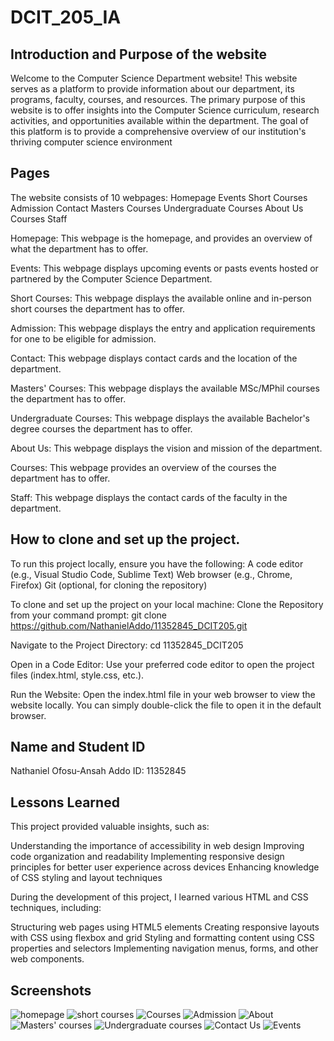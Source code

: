 # DCIT_205_IA
## Introduction and Purpose of the website
Welcome to the Computer Science Department website! This website serves as a platform to provide information about our department, its programs, faculty, courses, and resources. The primary purpose of this website is to offer insights into the Computer Science curriculum, research activities, and opportunities available within the department.
The goal of this platform is to provide a comprehensive overview of our institution's thriving computer science environment

## Pages
The website consists of 10 webpages:
Homepage
Events
Short Courses
Admission
Contact
Masters Courses
Undergraduate Courses
About Us
Courses
Staff

Homepage: This webpage is the homepage, and provides an overview of what the department has to offer.

Events: This webpage displays upcoming events or pasts events hosted or partnered by the Computer Science Department.

Short Courses: This webpage displays the available online and in-person short courses the department has to offer.

Admission: This webpage displays the entry and application requirements for one to be eligible for admission.

Contact: This webpage displays contact cards and the location of the department.

Masters' Courses:  This webpage displays the available MSc/MPhil courses the department has to offer.

Undergraduate Courses: This webpage displays the available Bachelor's degree courses the department has to offer.

About Us: This webpage displays the vision and mission of the department.

Courses: This webpage provides an overview of the courses the department has to offer.

Staff: This webpage displays the contact cards of the faculty in the department.


## How to clone and set up the project.
To run this project locally, ensure you have the following:
A code editor (e.g., Visual Studio Code, Sublime Text)
Web browser (e.g., Chrome, Firefox)
Git (optional, for cloning the repository)

To clone and set up the project on your local machine:
Clone the Repository from your command prompt:
git clone https://github.com/NathanielAddo/11352845_DCIT205.git

Navigate to the Project Directory:
cd 11352845_DCIT205

Open in a Code Editor:
Use your preferred code editor to open the project files (index.html, style.css, etc.).

Run the Website:
Open the index.html file in your web browser to view the website locally. You can simply double-click the file to open it in the default browser.

## Name and Student ID
Nathaniel Ofosu-Ansah Addo
ID: 11352845

## Lessons Learned
This project provided valuable insights, such as:

Understanding the importance of accessibility in web design
Improving code organization and readability
Implementing responsive design principles for better user experience across devices
Enhancing knowledge of CSS styling and layout techniques

During the development of this project, I learned various HTML and CSS techniques, including:

Structuring web pages using HTML5 elements
Creating responsive layouts with CSS using flexbox and grid
Styling and formatting content using CSS properties and selectors
Implementing navigation menus, forms, and other web components.


## Screenshots
![homepage](homepage_screenshot.jpeg)
![short courses](shortcourses_screenshot.jpeg)
![Courses](courses_screenshot.jpeg)
![Admission](admission_screenshot.jpeg)
![About](about_screenshot.jpeg)
![Masters' courses](MSc_screenshot.jpeg)
![Undergraduate courses](undergradcourses_screenshot.jpeg)
![Contact Us](contact_screenshot.jpeg)
![Events](events_screenshot.jpeg)